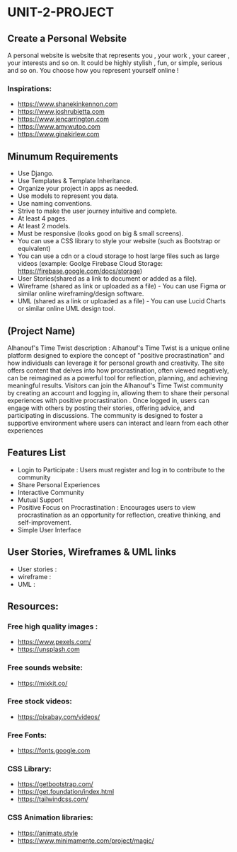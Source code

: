 # UNIT-2-PROJECT


## Create a Personal Website


A personal website is website that represents you , your work , your career , your interests and so on. It could be highly stylish , fun, or simple, serious and so on. You choose how you represent yourself online !



### Inspirations:
- https://www.shanekinkennon.com
- https://www.joshrubietta.com
- https://www.jencarrington.com
- https://www.amywutoo.com
- https://www.ginakirlew.com



## Minumum Requirements

- Use Django.
- Use Templates & Template Inheritance.
- Organize your project in apps as needed.
- Use models to represent you data.
- Use naming conventions.
- Strive to make the user journey intuitive and complete.
- At least 4 pages.
- At least 2 models.
- Must be responsive (looks good on big & small screens). 
- You can use a CSS library to style your website (such as Bootstrap or equivalent)
- You can use a cdn or a cloud storage to host large files such as large videos (example: Goolge Firebase Cloud Storage: https://firebase.google.com/docs/storage)
- User Stories(shared as a link to document or added as a file).
- Wireframe (shared as link or uploaded as a file) - You can use Figma or similar online wireframing/design software.
- UML (shared as a link or uploaded as a file) - You can use Lucid Charts or similar online UML design tool.

## (Project Name)
Alhanouf's Time Twist
 description : 
 Alhanouf's Time Twist is a unique online platform designed to explore the concept of "positive procrastination" and how individuals can leverage it for personal growth and creativity. The site offers content that delves into how procrastination, often viewed negatively, can be reimagined as a powerful tool for reflection, planning, and achieving meaningful results.
 Visitors can join the Alhanouf's Time Twist community by creating an account and logging in, allowing them to share their personal experiences with positive procrastination . Once logged in, users can engage with others by posting their stories, offering advice, and participating in discussions. The community is designed to foster a supportive environment where users can interact and learn from each other experiences 

## Features List
- Login to Participate : Users must register and log in to contribute to the community
- Share Personal Experiences
- Interactive Community
- Mutual Support
- Positive Focus on Procrastination : Encourages users to view procrastination as an opportunity for reflection, creative thinking, and self-improvement.
- Simple User Interface

## User Stories, Wireframes & UML links
- User stories :
- wireframe : 
- UML : 


## Resources:

### Free high quality images :
- https://www.pexels.com/
- https://unsplash.com




### Free sounds website:
- https://mixkit.co/

### Free stock videos:
- https://pixabay.com/videos/

### Free Fonts:
- https://fonts.google.com


### CSS Library:
- https://getbootstrap.com/
- https://get.foundation/index.html
- https://tailwindcss.com/

### CSS Animation libraries:
- https://animate.style
- https://www.minimamente.com/project/magic/
